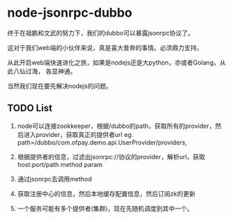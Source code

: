 # node-jsonrpc-dubbo

终于在祖鹏和文武的努力下，我们的dubbo可以暴露jsonrpc协议了。

这对于我们web端的小伙伴来说，真是喜大普奔的事情。必须鼎力支持。


从此开启web端快速进化之旅，如果是nodejs还是大python，亦或者Golang，从此八仙过海，
各显神通。


当然我们现在要先解决nodejs的问题。

## TODO List

1. node可以连接zookkeeper，根据/dubbo的path，获取所有的provider，然后进入provider，获取真正的提供者url eg.
   path=/dubbo/com.ofpay.demo.api.UserProvider/providers,
   
2. 根据提供者的信息，过滤出jsonrpc://协议的provider，解析url，获取host:port/path method param

3. 通过jsonrpc去调用method

4. 获取注册中心的信息，然后本地缓存配置信息，然后订阅zk的更新

5. 一个服务可能有多个提供者(集群)，现在先随机调度到其中一个。